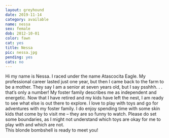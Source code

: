 ```yaml
---
layout: greyhound
date: 2019-11-14
category: available
name: nessa
sex: female
dob: 2012-10-01
color: fawn
cat: yes
title: Nessa
pic: nessa.jpg
pending: yes
cats: no
---
```

Hi my name is Nessa. I raced under the name Atascocita Eagle.  My professional career lasted just one year, but then I came back to the farm to be a mother.  They say I am a senior at seven years old, but I say psshhh. . . that’s only a number!  My foster family describes me as independent and energetic. Now that I have retired and my kids have left the nest, I am ready to see what else is out there to explore. I love to play with toys and go for adventures with my foster family.  I do enjoy spending time with some skin kids that come by to visit me – they are so funny to watch.  Please do set some boundaries, as I might not understand which toys are okay for me to play with and which are not.   
This blonde bombshell is ready to meet you!

